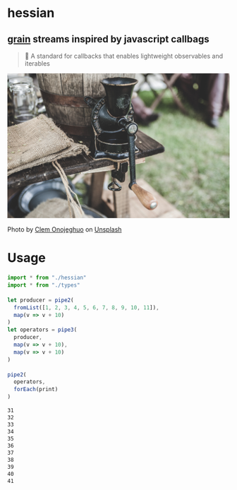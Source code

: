 # hessian

## [grain](https://grain-lang.org/) streams inspired by javascript callbags

> 🌾 A standard for callbacks that enables lightweight observables and iterables

![](./banner.jpg)

Photo by <a href="https://unsplash.com/@clemono?utm_source=unsplash&utm_medium=referral&utm_content=creditCopyText">Clem Onojeghuo</a> on <a href="https://unsplash.com/photos/Nd93qsjX71k?utm_source=unsplash&utm_medium=referral&utm_content=creditCopyText">Unsplash</a>

# Usage

```javascript
import * from "./hessian"
import * from "./types"

let producer = pipe2(
  fromList([1, 2, 3, 4, 5, 6, 7, 8, 9, 10, 11]),
  map(v => v + 10)
)
let operators = pipe3(
  producer, 
  map(v => v + 10), 
  map(v => v + 10)
)

pipe2(
  operators, 
  forEach(print)
)
```

```shell
31
32
33
34
35
36
37
38
39
40
41
```
